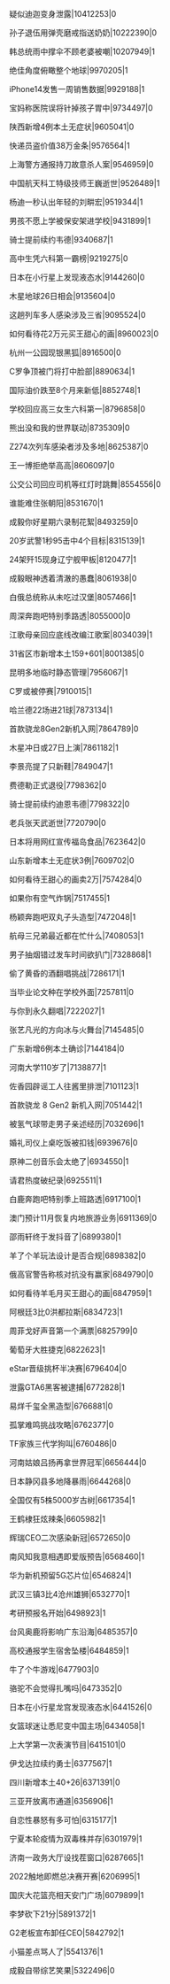 疑似迪迦变身泄露|10412253|0

孙子退伍用弹壳磨戒指送奶奶|10222390|0

韩总统雨中撑伞不顾老婆被嘲|10207949|1

绝佳角度俯瞰整个地球|9970205|1

iPhone14发售一周销售数据|9929188|1

宝妈称医院误将针掉孩子胃中|9734497|0

陕西新增4例本土无症状|9605041|0

快递员盗价值38万金条|9576564|1

上海警方通报持刀故意杀人案|9546959|0

中国航天科工特级技师王巍逝世|9526489|1

杨迪一秒认出年轻的刘畊宏|9519344|1

男孩不愿上学被保安架进学校|9431899|1

骑士提前续约韦德|9340687|1

高中生凭六科第一霸榜|9219275|0

日本在小行星上发现液态水|9144260|0

木星地球26日相会|9135604|0

这趟列车多人感染涉及三省|9095524|0

如何看待花2万元买王甜心的画|8960023|0

杭州一公园现银黑狐|8916500|0

C罗争顶被门将打中脸部|8890634|1

国际油价跌至8个月来新低|8852748|1

学校回应高三女生六科第一|8796858|0

熊出没和我的世界联动|8735309|0

Z274次列车感染者涉及多地|8625387|0

王一博拒绝举高高|8606097|0

公交公司回应司机等红灯时跳舞|8554556|0

谁能难住张朝阳|8531670|1

成毅你好星期六录制花絮|8493259|0

20岁武警1秒95击中4个目标|8315139|1

24架歼15现身辽宁舰甲板|8120477|1

成毅眼神透着清澈的愚蠢|8061938|0

白俄总统称从未吃过汉堡|8057466|1

周深奔跑吧特别季路透|8055000|0

江歌母亲回应底线改编江歌案|8034039|1

31省区市新增本土159+601|8001385|0

昆明多地临时静态管理|7956067|1

C罗或被停赛|7910015|1

哈兰德22场进21球|7873134|1

首款骁龙8Gen2新机入网|7864789|0

木星冲日或27日上演|7861182|1

李景亮提了只新鞋|7849047|1

费德勒正式退役|7798362|0

骑士提前续约迪恩韦德|7798322|0

老兵张天武逝世|7720790|0

日本将用网红宣传福岛食品|7623642|0

山东新增本土无症状3例|7609702|0

如何看待王甜心的画卖2万|7574284|0

如果你有空气炸锅|7517455|1

杨颖奔跑吧双丸子头造型|7472048|1

航母三兄弟最近都在忙什么|7408053|1

男子抽烟错过发车时间欲扒门|7328868|1

偷了黄昏的酒翻唱挑战|7286171|1

当毕业论文种在学校外面|7257811|0

与你到永久翻唱|7222027|1

张艺凡光的方向冰与火舞台|7145485|0

广东新增6例本土确诊|7144184|0

河南大学110岁了|7138877|1

佐香园辟谣工人往酱里排泄|7101123|1

首款骁龙 8 Gen2 新机入网|7051442|1

被氢气球带走男子亲述经历|7032696|1

婚礼司仪上桌吃饭被扣钱|6939676|0

原神二创音乐会太绝了|6934550|1

请君热度破纪录|6925511|1

白鹿奔跑吧特别季上班路透|6917100|1

澳门预计11月恢复内地旅游业务|6911369|0

邵雨轩终于发抖音了|6899380|1

羊了个羊玩法设计是否合规|6898382|0

俄高官警告称核对抗没有赢家|6849790|0

如何看待羊毛月买王甜心的画|6847959|1

阿根廷3比0洪都拉斯|6834723|1

周菲戈好声音第一个满票|6825799|0

葡萄牙大胜捷克|6822623|1

eStar晋级挑杯半决赛|6796404|0

泄露GTA6黑客被逮捕|6772828|1

易烊千玺全黑造型|6766881|0

孤掌难鸣挑战攻略|6762377|0

TF家族三代学狗叫|6760486|0

河南姑娘吕扬再拿世界冠军|6656444|0

日本静冈县多地降暴雨|6644268|0

全国仅有5株5000岁古树|6617354|1

王鹤棣狂炫辣条|6605982|1

辉瑞CEO二次感染新冠|6572650|0

南风知我意相遇即爱版预告|6568460|1

华为新机预留5G芯片位|6546824|1

武汉三镇3比4沧州雄狮|6532770|1

考研预报名开始|6498923|1

台风奥鹿将影响广东沿海|6485357|0

高校通报学生宿舍坠楼|6484859|1

牛了个牛游戏|6477903|0

骆驼不会觉得扎嘴吗|6473352|0

日本在小行星龙宫发现液态水|6441526|0

女篮球迷让悉尼变中国主场|6434058|1

上大学第一次表演节目|6415101|0

伊戈达拉续约勇士|6377567|1

四川新增本土40+26|6371391|0

三亚开放离市通道|6356906|1

自恋性暴怒有多可怕|6315177|1

宁夏本轮疫情为双毒株并存|6301979|1

济南一政务大厅设找茬窗口|6287665|1

2022触地即燃总决赛开赛|6206995|1

国庆大花篮亮相天安门广场|6079899|1

李梦砍下21分|5891372|1

G2老板宣布卸任CEO|5842792|1

小猫差点骂人了|5541376|1

成毅自带综艺笑果|5322496|0

